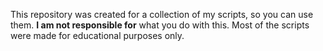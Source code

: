 This repository was created for a collection of my scripts, so you can use them. **I am not responsible for** what you do with this. Most of the scripts were made for educational purposes only.
